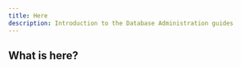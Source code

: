 ```yaml
---
title: Here
description: Introduction to the Database Administration guides
---
```


## What is here?
